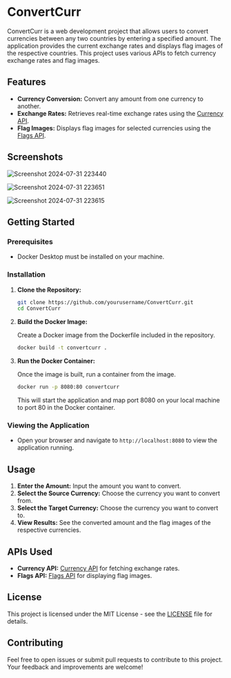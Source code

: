 # ConvertCurr

ConvertCurr is a web development project that allows users to convert currencies between any two countries by entering a specified amount. The application provides the current exchange rates and displays flag images of the respective countries. This project uses various APIs to fetch currency exchange rates and flag images.


## Features

- **Currency Conversion:** Convert any amount from one currency to another.
- **Exchange Rates:** Retrieves real-time exchange rates using the [Currency API](https://cdn.jsdelivr.net/npm/@fawazahmed0/currency-api@latest/v1/currencies).
- **Flag Images:** Displays flag images for selected currencies using the [Flags API](https://flagsapi.com/${countryCode}/flat/64.png).


## Screenshots

![Screenshot 2024-07-31 223440](https://github.com/user-attachments/assets/bf39b8bd-d887-4328-898e-307a5d54e1c5)

![Screenshot 2024-07-31 223651](https://github.com/user-attachments/assets/ca06a628-23ff-48a9-888a-9b603f33b9f2)

![Screenshot 2024-07-31 223615](https://github.com/user-attachments/assets/dcd45466-048d-41e3-9b31-f643b07dfc99)



## Getting Started

### Prerequisites

- Docker Desktop must be installed on your machine.

### Installation

1. **Clone the Repository:**

    ```bash
    git clone https://github.com/yourusername/ConvertCurr.git
    cd ConvertCurr
    ```

2. **Build the Docker Image:**

    Create a Docker image from the Dockerfile included in the repository.

    ```bash
    docker build -t convertcurr .
    ```

3. **Run the Docker Container:**

    Once the image is built, run a container from the image.

    ```bash
    docker run -p 8080:80 convertcurr
    ```

    This will start the application and map port 8080 on your local machine to port 80 in the Docker container.


### Viewing the Application

- Open your browser and navigate to `http://localhost:8080` to view the application running.


## Usage

1. **Enter the Amount:** Input the amount you want to convert.
2. **Select the Source Currency:** Choose the currency you want to convert from.
3. **Select the Target Currency:** Choose the currency you want to convert to.
4. **View Results:** See the converted amount and the flag images of the respective currencies.


## APIs Used

- **Currency API:** [Currency API](https://cdn.jsdelivr.net/npm/@fawazahmed0/currency-api@latest/v1/currencies) for fetching exchange rates.
- **Flags API:** [Flags API](https://flagsapi.com/${countryCode}/flat/64.png) for displaying flag images.


## License

This project is licensed under the MIT License - see the [LICENSE](LICENSE) file for details.

## Contributing

Feel free to open issues or submit pull requests to contribute to this project. Your feedback and improvements are welcome!
